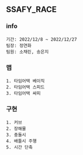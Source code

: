 ## SSAFY_RACE
### info
    기간: 2022/12/8 ~ 2022/12/27
    팀장: 정연화
    팀원: 소채린, 송은지

### 맵
    1. 타임어택 베이직
    2. 타임어택 스피드 
    3. 타임어택 싸피

### 구현
    1. 커브
    2. 장해물
    3. 충돌시 
    4. 배틀시 주행
    5. 시간 단축
